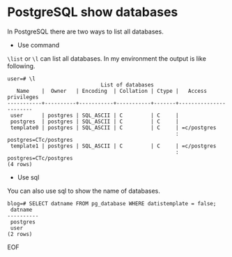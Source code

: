 # PostgreSQL show databases
In PostgreSQL there are two ways to list all databases.

* Use command

`\list` or `\l` can list all databases. In my environment the output
is like following.
```
user=# \l
                              List of databases
   Name    |  Owner   | Encoding  | Collation | Ctype |   Access privileges   
-----------+----------+-----------+-----------+-------+-----------------------
 user      | postgres | SQL_ASCII | C         | C     | 
 postgres  | postgres | SQL_ASCII | C         | C     | 
 template0 | postgres | SQL_ASCII | C         | C     | =c/postgres
                                                      : postgres=CTc/postgres
 template1 | postgres | SQL_ASCII | C         | C     | =c/postgres
                                                      : postgres=CTc/postgres
(4 rows)
```
* Use sql

You can also use sql to show the name of databases.
```
blog=# SELECT datname FROM pg_database WHERE datistemplate = false;
 datname  
----------
 postgres
 user
(2 rows)
```

EOF